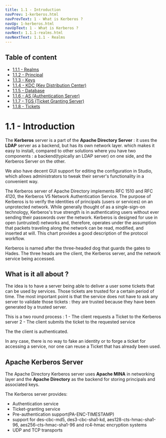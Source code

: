 ```yaml
---
title: 1.1 - Introduction
navPrev: 1-kerberos.html
navPrevText: 1 - What is Kerberos ?
navUp: 1-kerberos.html
navUpText: 1 - What is Kerberos ?
navNext: 1.1.1-realms.html
navNextText: 1.1.1 - Realms
---
```


## Table of content

* [1.1.1 - Realms](1.1.1-realms.html)
* [1.1.2 - Principal](1.1.2-Principal.html)
* [1.1.3 - Keys](1.1.3-keys.html)
* [1.1.4 - KDC (Key Distribution Center)](1.1.4-kdc.html)
* [1.1.5 - Database](1.1.5-database.html)
* [1.1.6 - AS (Authentication Server)](1.1.6-as.html)
* [1.1.7 - TGS (Ticket Granting Server)](1.1.7-tgs.html)
* [1.1.8 - Tickets](1.1.8-tickets.html)

# 1.1 - Introduction

The **Kerberos** server is a part of the **Apache Directory Server** : it uses the **LDAP** server as a backend, but has its own network layer. which makes it easy to install, compared to other solutions where you have two components : a backend(typically an LDAP server) on one side, and the Kerberos Server on the other.

We also have decent GUI support for editing the configuration in Studio, which allows administrators to tweak their server's functionality in a convenient way.

The Kerberos server of Apache Directory implements RFC 1510 and RFC 4120, the Kerberos V5 Network Authentication Service. The purpose of Kerberos is to verify the identities of principals (users or services) on an unprotected network. While generally thought of as a single-sign-on technology, Kerberos's true strength is in authenticating users without ever sending their passwords over the network. Kerberos is designed for use in open (untrusted) networks and, therefore, operates under the assumption that packets traveling along the network can be read, modified, and inserted at will. This chart provides a good description of the protocol workflow.

Kerberos is named after the three-headed dog that guards the gates to Hades. The three heads are the client, the Kerberos server, and the network service being accessed.

## What is it all about ?

The idea is to have a server being able to deliver a user some tickets that can be used by services. Those tickets are trusted for a certain period of time. The most important point is that the service does not have to ask any server to validate those tickets : they are trusted because they have been generated by a trusted server.

This is a two round process :
1 - The client requests a Ticket to the Kerberos server
2 - The client submits the ticket to the requested service

The the client is authenticated.

In any case, there is no way to fake an identity or to forge a ticket for accessing a service, nor one can reuse a Ticket that has already been used.

## Apache Kerberos Server

The Apache Directory Kerberos server uses **Apache MINA** in networking layer and the **Apache Directory** as the backend
for storing principals and associated keys.

The Kerberos server provides:

* Authentication service
* Ticket-granting service
* Pre-authentication support(PA-ENC-TIMESTAMP)
* support for des-cbc-md5, des3-cbc-sha1-kd, aes128-cts-hmac-sha1-96, aes256-cts-hmac-sha1-96 and rc4-hmac encryption systems
* UDP and TCP transports